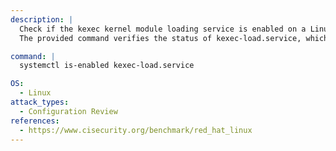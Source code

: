 ```yaml
---
description: |
  Check if the kexec kernel module loading service is enabled on a Linux system.
  The provided command verifies the status of kexec-load.service, which is important for kernel hardening and security assessment.

command: |
  systemctl is-enabled kexec-load.service

OS:
  - Linux
attack_types:
  - Configuration Review
references:
  - https://www.cisecurity.org/benchmark/red_hat_linux
---
```

